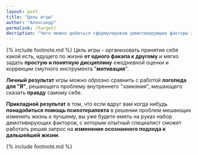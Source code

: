 ```yaml
---
layout: post
title: "Цель игры"
author: "Александр"
permalink: /target/
decription: "Чего можно добиться сформулировав демотивирующие факторы закрыть собственный проект и пойти работать по найму"
---
```

{% include footnote.md %}
Цель игры - организовать принятие себя какой есть, идущего по жизни **от одного факапа к другому** и мягко задать **простую и понятную дисциплину** _ежедневной_ оценки и коррекции смутного инструмента "**мотивация**".

**Личный результат** игры можно _образно_ сравнить с работой **логопеда для "Я"**, решающего проблему внутреннего "_заикания_", мешающего сказать **правду** самому себе.

**Прикладной результат** в том, что если вдруг вам когда нибудь **понадобиться помощь психотерапевта** в решении проблем мешающих изменить жизнь к лучшему, вы уже будете иметь на руках набор демотивирующих факторов, с которым опытный специалист сможет работать решая запрос на **изменение осознанного подхода к дальшейшей жизни**.

{% include footnote.md %}
